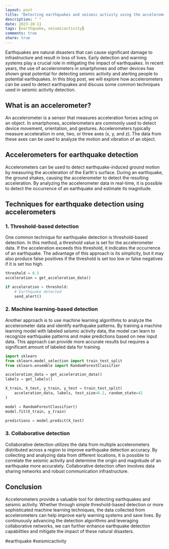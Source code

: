 ```yaml
---
layout: post
title: "Detecting earthquakes and seismic activity using the accelerometer"
description: " "
date: 2023-10-11
tags: [earthquake, seismicactivity]
comments: true
share: true
---
```


Earthquakes are natural disasters that can cause significant damage to infrastructure and result in loss of lives. Early detection and warning systems play a crucial role in mitigating the impact of earthquakes. In recent years, the use of accelerometers in smartphones and other devices has shown great potential for detecting seismic activity and alerting people to potential earthquakes. In this blog post, we will explore how accelerometers can be used to detect earthquakes and discuss some common techniques used in seismic activity detection.

## What is an accelerometer?

An accelerometer is a sensor that measures acceleration forces acting on an object. In smartphones, accelerometers are commonly used to detect device movement, orientation, and gestures. Accelerometers typically measure acceleration in one, two, or three axes (x, y, and z). The data from these axes can be used to analyze the motion and vibration of an object.

## Accelerometers for earthquake detection

Accelerometers can be used to detect earthquake-induced ground motion by measuring the acceleration of the Earth's surface. During an earthquake, the ground shakes, causing the accelerometer to detect the resulting acceleration. By analyzing the accelerometer data in real-time, it is possible to detect the occurrence of an earthquake and estimate its magnitude.

## Techniques for earthquake detection using accelerometers

### 1. Threshold-based detection

One common technique for earthquake detection is threshold-based detection. In this method, a threshold value is set for the accelerometer data. If the acceleration exceeds this threshold, it indicates the occurrence of an earthquake. The advantage of this approach is its simplicity, but it may also produce false positives if the threshold is set too low or false negatives if it is set too high.

```python
threshold = 0.5
acceleration = get_acceleration_data()

if acceleration > threshold:
    # Earthquake detected
    send_alert()
```

### 2. Machine learning-based detection

Another approach is to use machine learning algorithms to analyze the accelerometer data and identify earthquake patterns. By training a machine learning model with labeled seismic activity data, the model can learn to recognize earthquake patterns and make predictions based on new input data. This approach can provide more accurate results but requires a significant amount of labeled data for training.

```python
import sklearn
from sklearn.model_selection import train_test_split
from sklearn.ensemble import RandomForestClassifier

acceleration_data = get_acceleration_data()
labels = get_labels()

X_train, X_test, y_train, y_test = train_test_split(
    acceleration_data, labels, test_size=0.2, random_state=42
)

model = RandomForestClassifier()
model.fit(X_train, y_train)

predictions = model.predict(X_test)
```

### 3. Collaborative detection

Collaborative detection utilizes the data from multiple accelerometers distributed across a region to improve earthquake detection accuracy. By collecting and analyzing data from different locations, it is possible to correlate the seismic activity and determine the origin and magnitude of an earthquake more accurately. Collaborative detection often involves data sharing networks and robust communication infrastructure.

## Conclusion

Accelerometers provide a valuable tool for detecting earthquakes and seismic activity. Whether through simple threshold-based detection or more sophisticated machine learning techniques, the data collected from accelerometers can help improve early warning systems and save lives. By continuously advancing the detection algorithms and leveraging collaborative networks, we can further enhance earthquake detection capabilities and mitigate the impact of these natural disasters.

#earthquake #seismicactivity